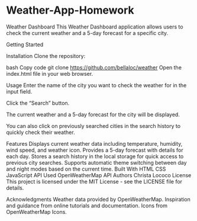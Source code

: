 # Weather-App-Homework

Weather Dashboard This Weather Dashboard application allows users to check the current weather and a 5-day forecast for a specific city.

Getting Started

Installation Clone the repository:

bash Copy code git clone https://github.com/bellaloc/weather Open the index.html file in your web browser.

Usage Enter the name of the city you want to check the weather for in the input field.

Click the “Search” button.

The current weather and a 5-day forecast for the city will be displayed.

You can also click on previously searched cities in the search history to quickly check their weather.

Features Displays current weather data including temperature, humidity, wind speed, and weather icon. Provides a 5-day forecast with details for each day. Stores a search history in the local storage for quick access to previous city searches. Supports automatic theme switching between day and night modes based on the current time. Built With HTML CSS JavaScript API Used OpenWeatherMap API Authors Christa Lococo License This project is licensed under the MIT License - see the LICENSE file for details.

Acknowledgments Weather data provided by OpenWeatherMap. Inspiration and guidance from online tutorials and documentation. Icons from OpenWeatherMap Icons.